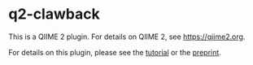 # q2-clawback
This is a QIIME 2 plugin. For details on QIIME 2, see https://qiime2.org.

For details on this plugin, please see the [tutorial](https://forum.qiime2.org/t/using-q2-clawback-to-assemble-taxonomic-weights/5859) or the [preprint](https://doi.org/10.1101/406611).
